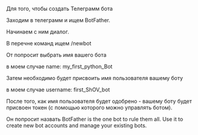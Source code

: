 Для того, чтобы создать Телеграмм бота

Заходим в телеграмм и ищем BotFather. 

Начинаем с ним диалог.

В перечне команд ищем /newbot

От  попросит выбрать имя вашего бота

в моем случае name:       my_first_python_Bot

Затем необходимо будет присвоить имя пользователя вашему боту

в моем случае username:   first_ShOV_bot

После того, как имя пользователя будет одобрено - 
вашему боту будет присвоен токен (с помощью которого можно управлять ботом).

Он попросит назвать 
BotFather is the one bot to rule them all. Use it to create new bot accounts and manage your existing bots.